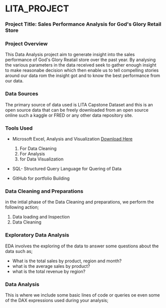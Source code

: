 # LITA_PROJECT
### Project Title: Sales Performance Analysis for God's Glory Retail Store

### Project Overview
This Data Analysis project aim to generate insight into the sales performance of God's Glory Reatail store over the past year. By analysing the various parameters in the data received seek to gather enough insight to make reasonabe decision which then enable us to tell compelling stories around our data rom the insight got and to know the best performance from our data.

### Data Sources
The primary source of data used is LITA Capstone Dataset and this is an open source data that can be freely downloaded from an open source online such a kaggle or FRED or any other data repository site.

### Tools Used
-  Microsoft Excel, Analysis and Visualization [Download Here](https://www.microsoft.com)
    1. For Data Cleaning
    2. For Analysis
    3. for Data Visualization
      
   
-  SQL- Structured Query Language for Quering of Data
-  GitHub for portfolio Building

  ### Data Cleaning and Preparations
  in the intial phase of the Data Cleaning and preparations, we perform the following action;
  1. Data loading and Inspection
  2. Data Cleaning

### Exploratory Data Analysis
EDA involves the exploring of the data to answer some questions about the data such as;
-  What is the total sales by product, region and month?
-  what is the average sales by product?
-  what is the total revenue by region?

### Data Analysis
This is where we include some basic lines of code or queries oe even some of the DAX expressions used during your analysis;


